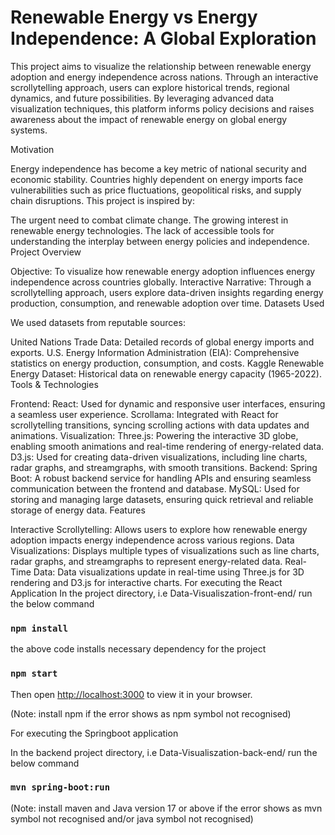 # Renewable Energy vs Energy Independence: A Global Exploration
This project aims to visualize the relationship between renewable energy adoption and energy independence across nations. Through an interactive scrollytelling approach, users can explore historical trends, regional dynamics, and future possibilities. By leveraging advanced data visualization techniques, this platform informs policy decisions and raises awareness about the impact of renewable energy on global energy systems.

Motivation

Energy independence has become a key metric of national security and economic stability. Countries highly dependent on energy imports face vulnerabilities such as price fluctuations, geopolitical risks, and supply chain disruptions. This project is inspired by:

The urgent need to combat climate change.
The growing interest in renewable energy technologies.
The lack of accessible tools for understanding the interplay between energy policies and independence.
Project Overview

Objective: To visualize how renewable energy adoption influences energy independence across countries globally.
Interactive Narrative: Through a scrollytelling approach, users explore data-driven insights regarding energy production, consumption, and renewable adoption over time.
Datasets Used

We used datasets from reputable sources:

United Nations Trade Data: Detailed records of global energy imports and exports.
U.S. Energy Information Administration (EIA): Comprehensive statistics on energy production, consumption, and costs.
Kaggle Renewable Energy Dataset: Historical data on renewable energy capacity (1965-2022).
Tools & Technologies

Frontend:
React: Used for dynamic and responsive user interfaces, ensuring a seamless user experience.
Scrollama: Integrated with React for scrollytelling transitions, syncing scrolling actions with data updates and animations.
Visualization:
Three.js: Powering the interactive 3D globe, enabling smooth animations and real-time rendering of energy-related data.
D3.js: Used for creating data-driven visualizations, including line charts, radar graphs, and streamgraphs, with smooth transitions.
Backend:
Spring Boot: A robust backend service for handling APIs and ensuring seamless communication between the frontend and database.
MySQL: Used for storing and managing large datasets, ensuring quick retrieval and reliable storage of energy data.
Features

Interactive Scrollytelling: Allows users to explore how renewable energy adoption impacts energy independence across various regions.
Data Visualizations: Displays multiple types of visualizations such as line charts, radar graphs, and streamgraphs to represent energy-related data.
Real-Time Data: Data visualizations update in real-time using Three.js for 3D rendering and D3.js for interactive charts.
For executing the React Application
In the project directory, i.e Data-Visualiszation-front-end/ run the below command
### `npm install`

the above code installs necessary dependency for the project

### `npm start`

Then open [http://localhost:3000](http://localhost:3000) to view it in your browser.

(Note: install npm if the error shows as npm symbol not recognised)

For executing the Springboot application

In the backend project directory, i.e Data-Visualiszation-back-end/ run the below command

### `mvn spring-boot:run`

(Note: install maven and Java version 17 or above if the error shows as mvn symbol not recognised and/or java symbol not recognised)

